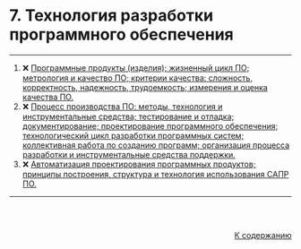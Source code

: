 #

<div id="readme-top">
  <h1>7. Технология разработки программного обеспечения</h1>
</div>

<hr/>
<ol>
  <li>❌ <a href="#1"> Программные продукты (изделия); жизненный цикл ПО; метрология и качество ПО; критерии качества: сложность, корректность, надежность, трудоемкость; измерения и оценка качества ПО. </a></li>
  <li>❌ <a href="#2"> Процесс производства ПО: методы, технология и инструментальные средства; тестирование и отладка; документирование; проектирование программного обеспечения; технологический цикл разработки программных систем; коллективная работа по созданию программ; организация процесса разработки и инструментальные средства поддержки. </a></li>
  <li>❌ <a href="#3"> Автоматизация проектирования программных продуктов; принципы построения, структура и технология использования САПР ПО. </a></li>

</ol>
<hr/>
<br />

##

<p align="right"><a href="#readme-top">К содержанию</a></p>
